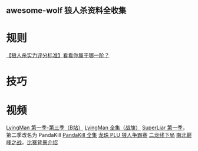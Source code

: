 ## awesome-wolf 狼人杀资料全收集

# 规则
[【狼人杀实力评分标准】看看你属于哪一阶？](http://weibo.com/ttarticle/p/show?id=2309403968483011469741&mod=zwenzhang)

# 技巧

# 视频
[LyingMan 第一季-第三季（B站）](http://space.bilibili.com/4087288/#!/video/0//1)
[LyingMan 全集（战旗）](https://www.zhanqi.tv/topic/lyingman)
[SuperLiar 第一季](http://v.youku.com/v_show/id_XMTcwMDYwNzk1Mg==.html?spm=a2hzp.%208253876%20.0.0.pLq8bd&f=28001608&from=y1.7-3)，第二季改名为 PandaKill
[PandaKill 全集](http://www.panda.tv/pandakill)
[龙珠 PLU 狼人争霸赛](http://v.youku.com/v_show/id_XMTU0MTc0NDE0OA==.html?spm=a2hzp.%208253876%20.0.0.I83ols&f=27107490&from=y1.7-3)
[二龙线下局](http://space.bilibili.com/36384758/#!/index)
[南北巅峰之战](http://www.bilibili.com/video/av7092071/)，[比赛背景介绍](http://weibo.com/ttarticle/p/show?id=2309404040926988237309&mod=zwenzhang)
